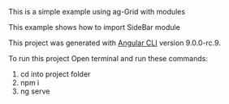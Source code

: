 This is a simple example using ag-Grid with modules

This example shows how to import SideBar module

This project was generated with [Angular CLI](https://github.com/angular/angular-cli) version 9.0.0-rc.9.

To run this project Open terminal and run these commands:

1. cd into project folder
2. npm i
3. ng serve
